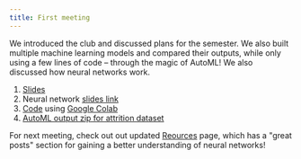 ```yaml
---
title: First meeting
---
```


We introduced the club and discussed plans for the semester. We also built multiple machine learning models and compared their outputs, while only using a few lines of code – through the magic of AutoML! We also discussed how neural networks work. 

1. [Slides](https://docs.google.com/presentation/d/1gChU8R1LIWDYMSBCQ-Yk-2iHXerJ_ZAqymWdiYiL97Y)
2. Neural network [slides link](/files/neural_nets_presentation.pdf)
3. [Code](https://colab.research.google.com/drive/18M3MAWbzmBYxw0Sl4whAAUKHHSSgYiZZ#scrollTo=2fSN8tRlC7Mn) using [Google Colab](https://colab.research.google.com/)
4. [AutoML output zip for attrition dataset](/files/AutoML_attrition.zip)

For next meeting, check out out updated [Reources](/resources) page, which has a "great posts" section for gaining a better understanding of neural networks!